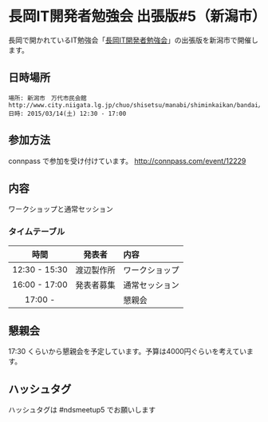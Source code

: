 長岡IT開発者勉強会 出張版#5（新潟市）
=====================================


長岡で開かれているIT勉強会「[長岡IT開発者勉強会](http://nagaoka.techtalk.jp/)」の出張版を新潟市で開催します。

## 日時場所

```
場所: 新潟市　万代市民会館 http://www.city.niigata.lg.jp/chuo/shisetsu/manabi/shiminkaikan/bandai/
日時: 2015/03/14(土) 12:30 - 17:00
```

## 参加方法
connpass で参加を受け付けています。
http://connpass.com/event/12229

## 内容

ワークショップと通常セッション

### タイムテーブル

| 時間 | 発表者  | 内容 |
|:------------:|:--------------:|:------------|
|12:30 - 15:30| 渡辺製作所 | ワークショップ |
|16:00 - 17:00| 発表者募集 | 通常セッション|
|17:00 -      | | 懇親会 |


## 懇親会

17:30 くらいから懇親会を予定しています。予算は4000円ぐらいを考えています。

## ハッシュタグ

ハッシュタグは #ndsmeetup5 でお願いします

